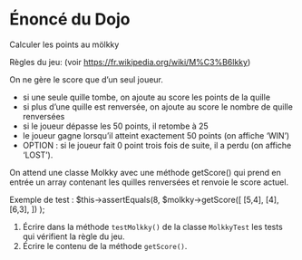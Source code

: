 # Énoncé du Dojo
Calculer les points au mölkky

Règles du jeu: (voir https://fr.wikipedia.org/wiki/M%C3%B6lkky)

On ne gère le score que d’un seul joueur.

- si une seule quille tombe, on ajoute au score les points de la quille
- si plus d’une quille est renversée, on ajoute au score le nombre de quille renversées
- si le joueur dépasse les 50 points, il retombe à 25
- le joueur gagne lorsqu’il atteint exactement 50 points (on affiche ‘WIN’)
- OPTION : si le joueur fait 0 point trois fois de suite, il a perdu (on affiche ‘LOST’).

On attend une classe Molkky avec une méthode getScore() qui prend en entrée un array contenant les quilles renversées et renvoie le score actuel.

Exemple de test :
$this->assertEquals(8, $molkky->getScore([
[5,4],
[4],
[6,3],
])
);

1. Écrire dans la méthode `testMolkky()` de la classe `MolkkyTest` les tests qui vérifient la règle du jeu.
2. Écrire le contenu de la méthode `getScore()`.
